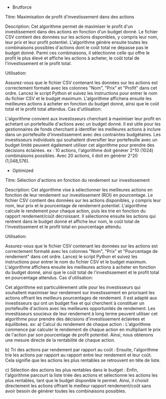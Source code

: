  - Brutforce 

Titre: Maximisation de profit d'investissement dans des actions

Description:
Cet algorithme permet de maximiser le profit d'un investissement dans des actions en fonction d'un budget donné. Le fichier CSV contient des données sur les actions disponibles, y compris leur nom, leur prix et leur profit potentiel. L'algorithme génère ensuite toutes les combinaisons possibles d'actions dont le coût total ne dépasse pas le budget donné. Parmi ces combinaisons, il sélectionne celle qui offre le profit le plus élevé et affiche les actions à acheter, le coût total de l'investissement et le profit total.

Utilisation:

Assurez-vous que le fichier CSV contenant les données sur les actions est correctement formaté avec les colonnes "Nom", "Prix" et "Profit" dans cet ordre.
Lancez le script Python et suivez les instructions pour entrer le nom du fichier CSV et le budget maximum.
L'algorithme affichera ensuite les meilleures actions à acheter en fonction du budget donné, ainsi que le coût total et le profit total attendus.
Cas d'utilisation:

L'algorithme convient aux investisseurs cherchant à maximiser leur profit en achetant un portefeuille d'actions avec un budget donné.
Il est utile pour les gestionnaires de fonds cherchant à identifier les meilleures actions à inclure dans un portefeuille d'investissement avec des contraintes budgétaires.
Les investisseurs individuels qui souhaitent diversifier leur portefeuille avec un budget limité peuvent également utiliser cet algorithme pour prendre des décisions éclairées.
ex : 
10 actions, l'algorithme doit générer 2^10 (1024) combinaisons possibles. Avec 20 actions, il doit en générer 2^20 (1,048,576).

- Optimized 

Titre: Sélection d'actions en fonction du rendement sur investissement

Description:
Cet algorithme vise à sélectionner les meilleures actions en fonction de leur rendement sur investissement (ROI) en pourcentage. Le fichier CSV contient des données sur les actions disponibles, y compris leur nom, leur prix et le pourcentage de rendement potentiel. L'algorithme calcule le rendement pour chaque action, puis les trie en fonction du rapport rendement/coût décroissant. Il sélectionne ensuite les actions qui rentrent dans le budget donné et affiche leur nom, le coût total de l'investissement et le profit total en pourcentage attendu.

Utilisation:

Assurez-vous que le fichier CSV contenant les données sur les actions est correctement formaté avec les colonnes "Nom", "Prix" et "Pourcentage de rendement" dans cet ordre.
Lancez le script Python et suivez les instructions pour entrer le nom du fichier CSV et le budget maximum.
L'algorithme affichera ensuite les meilleures actions à acheter en fonction du budget donné, ainsi que le coût total de l'investissement et le profit total en pourcentage attendus.
Cas d'utilisation:

Cet algorithme est particulièrement utile pour les investisseurs qui souhaitent maximiser leur rendement sur investissement en priorisant les actions offrant les meilleurs pourcentages de rendement.
Il est adapté aux investisseurs qui ont un budget fixe et qui cherchent à constituer un portefeuille d'actions avec les meilleures opportunités de rendement.
Les investisseurs soucieux de leur rendement à long terme peuvent utiliser cet algorithme pour prendre des décisions d'investissement éclairées et équilibrées.
ex: 
a) Calcul du rendement de chaque action : L'algorithme commence par calculer le rendement de chaque action en multipliant le prix de l'action par son pourcentage de profit potentiel. Ainsi, nous obtenons une mesure directe de la rentabilité de chaque action.

b) Tri des actions par rendement par rapport au coût : Ensuite, l'algorithme trie les actions par rapport au rapport entre leur rendement et leur coût. Cela signifie que les actions les plus rentables se retrouvent en tête de liste.

c) Sélection des actions les plus rentables dans le budget : Enfin, l'algorithme parcourt la liste triée des actions et sélectionne les actions les plus rentables, tant que le budget disponible le permet. Ainsi, il choisit directement les actions offrant le meilleur rapport rendement/coût sans avoir besoin de générer toutes les combinaisons possibles.
